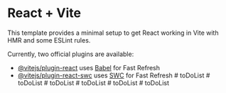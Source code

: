 # React + Vite

This template provides a minimal setup to get React working in Vite with HMR and some ESLint rules.

Currently, two official plugins are available:

- [@vitejs/plugin-react](https://github.com/vitejs/vite-plugin-react/blob/main/packages/plugin-react/README.md) uses [Babel](https://babeljs.io/) for Fast Refresh
- [@vitejs/plugin-react-swc](https://github.com/vitejs/vite-plugin-react-swc) uses [SWC](https://swc.rs/) for Fast Refresh
#   t o D o L i s t  
 #   t o D o L i s t  
 #   t o D o L i s t  
 #   t o D o L i s t  
 #   t o D o L i s t  
 #   t o D o L i s t  
 